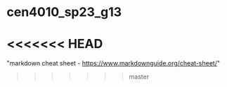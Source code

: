 # cen4010_sp23_g13
<<<<<<< HEAD
=======

"markdown cheat sheet - https://www.markdownguide.org/cheat-sheet/"
>>>>>>> master
